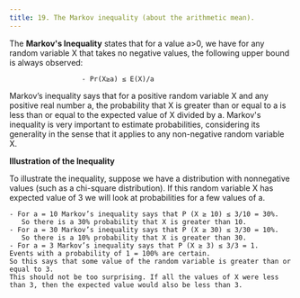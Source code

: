 ```yaml
---
title: 19. The Markov inequality (about the arithmetic mean).
---
```

The **Markov's Inequality** states that for a value a>0, we have for any random variable X that takes no negative values, the following upper bound is always observed:

                      - Pr⁡(X≥a) ≤ E(X)/a


Markov’s inequality says that for a positive random variable X and any positive real number a, the probability that X is greater than or equal to a is less than or equal to the expected value of X divided by a. Markov's inequality is very important to estimate probabilities, considering its generality in the sense that it applies to any non-negative random variable X.

 **Illustration of the Inequality**

To illustrate the inequality, suppose we have a distribution with nonnegative values (such as a chi-square distribution). If this random variable X has expected value of 3 we will look at probabilities for a few values of a.

    - For a = 10 Markov’s inequality says that P (X ≥ 10) ≤ 3/10 = 30%. 
       So there is a 30% probability that X is greater than 10.
    - For a = 30 Markov’s inequality says that P (X ≥ 30) ≤ 3/30 = 10%. 
       So there is a 10% probability that X is greater than 30.
    - For a = 3 Markov’s inequality says that P (X ≥ 3) ≤ 3/3 = 1. 
    Events with a probability of 1 = 100% are certain. 
    So this says that some value of the random variable is greater than or equal to 3. 
    This should not be too surprising. If all the values of X were less than 3, then the expected value would also be less than 3.

